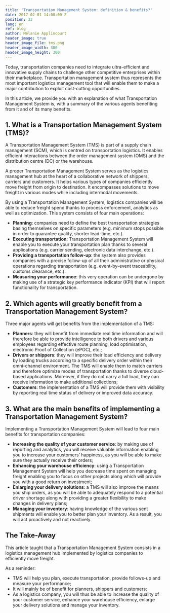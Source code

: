 ```yaml
---
title: 'Transportation Management System: definition & benefits?'
date: 2017-02-01 14:00:00 Z
position: 33
lang: en
ref: blog
author: Mélanie Applincourt
header_image: true
header_image_file: tms.png
header_image_width: 300
header_image_height: 300
---
```


Today, transportation companies need to integrate ultra-efficient and innovative supply chains to challenge other competitive enterprises within their marketplace. Transportation management system thus represents the most important logistics management tool that will enable them to make a major contribution to exploit cost-cutting opportunities. 

In this article, we provide you with an explanation of what Transportation Management System is, with a summary of the various agents benefiting from it and of its many benefits.

## 1. What is a Transportation Management System (TMS)?

A Transportation Management System (TMS) is part of a supply chain management (SCM), which is centred on transportation logistics. It enables efficient interactions between the order management system (OMS) and the distribution centre (DC) or the warehouse. 

A proper Transportation Management System serves as the logistics management hub at the heart of a collaborative network of shippers, carriers and customers. It helps various types of companies efficiently move freight from origin to destination. It encompasses solutions to move freight in various modes while including intermodal movements. 

By using a Transportation Management System, logistics companies will be able to reduce freight spend thanks to process enforcement, analytics as well as optimization. This system consists of four main operations: 

* **Planning**: companies need to define the best transportation strategies basing themselves on specific parameters (e.g. minimum stops possible in order to guarantee quality, shorter lead-time, etc.).
* **Executing transportation**: Transportation Management System will enable you to execute your transportation plan thanks to several applications (e.g. carrier sending, electronic data interchange, etc.). 
* **Providing a transportation follow-up**: the system also provides companies with a precise follow-up of all their administrative or physical operations regarding transportation (e.g. event-by-event traceability, customs clearance, etc.). 
* **Measuring your performance**: this very operation can be undergone by making use of a strategic key performance indicator (KPI) that will report functionality for transportation. 

## 2.	Which agents will greatly benefit from a Transportation Management System?

Three major agents will get benefits from the implementation of a TMS:

* **Planners**: they will benefit from immediate real time information and will therefore be able to provide intelligence to both drivers and various employees regarding effective route planning, load optimisation, electronic Proof of Collection (ePOC), etc.;
* **Drivers or shippers**: they will improve their load efficiency and delivery by loading trucks according to a specific delivery order within their omni-channel environment. The TMS will enable them to match carriers and therefore optimize modes of transportation thanks to diverse cloud-based applications. Moreover, if they do not carry a full load, they can receive information to make additional collections;
* **Customers**: the implementation of a TMS will provide them with visibility by reporting real time status of delivery or improved data accuracy. 


## 3. What are the main benefits of implementing a Transportation Management System?

Implementing a Transportation Management System will lead to four main benefits for transportation companies:

* **Increasing the quality of your customer service**: by making use of reporting and analytics, you will receive valuable information enabling you to increase your customers’ happiness, as you will be able to make sure they actually receive their orders; 
* **Enhancing your warehouse efficiency**: using a Transportation Management System will help you decrease time spent on managing freight enabling you to focus on other projects along which will provide you with a good return on investment;
* **Enlarging your delivery solutions**: a TMS will also improve the means you ship orders, as you will be able to adequately respond to a potential driver shortage along with providing a greater flexibility to make changes in delivery plans; 
* **Managing your inventory**: having knowledge of the various sent shipments will enable you to better plan your inventory. As a result, you will act proactively and not reactively.

## The Take-Away

This article taught that a Transportation Management System  consists in a logistics management hub implemented by logistics companies to efficiently move freight. 

As a reminder:

* TMS will help you plan, execute transportation, provide follows-up and measure your performance;
* It will mainly be of benefit for planners, shippers and customers;
* As a logistics company, you will thus be able to increase the quality of your customer service, enhance your warehouse efficiency, enlarge your delivery solutions and manage your inventory.